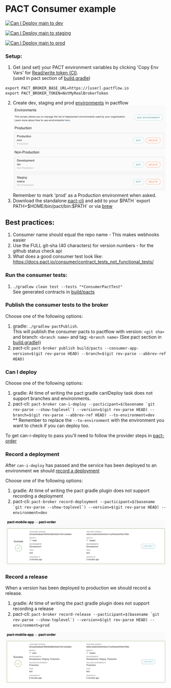 # PACT Consumer example 

[![Can I Deploy main to dev](https://nathandeamer.pactflow.io/pacticipants/pact-mobile-app/branches/main/latest-version/can-i-deploy/to-environment/dev/badge)](https://nathandeamer.pactflow.io/hal-browser/browser.html#https://nathandeamer.pactflow.io/pacticipants/pact-mobile-app/branches/main/latest-version/can-i-deploy/to-environment/dev)

[![Can I Deploy main to staging](https://nathandeamer.pactflow.io/pacticipants/pact-mobile-app/branches/main/latest-version/can-i-deploy/to-environment/staging/badge)](https://nathandeamer.pactflow.io/hal-browser/browser.html#https://nathandeamer.pactflow.io/pacticipants/pact-mobile-app/branches/main/latest-version/can-i-deploy/to-environment/staging)

[![Can I Deploy main to prod](https://nathandeamer.pactflow.io/pacticipants/pact-mobile-app/branches/main/latest-version/can-i-deploy/to-environment/prod/badge)](https://nathandeamer.pactflow.io/hal-browser/browser.html#https://nathandeamer.pactflow.io/pacticipants/pact-mobile-app/branches/main/latest-version/can-i-deploy/to-environment/prod)


### Setup:
1. Get (and set) your PACT environment variables by clicking 'Copy Env Vars' for [Read/write token (CI)](https://[user].pactflow.io/settings/api-tokens).  
(used in pact section of [build.gradle](build.gradle))
```
export PACT_BROKER_BASE_URL=https://[user].pactflow.io
export PACT_BROKER_TOKEN=NotMyRealBrokerToken
```
2. Create dev, staging and prod [environments](https://[user].pactflow.io/settings/environments) in pactflow
![Pact Environments](pact-environments.png "Pact Environments")
Remember to mark 'prod' as a Production environment when asked.
3. Download the standalone [pact-cli](https://github.com/pact-foundation/pact-ruby-standalone/releases) and add to your $PATH `export PATH=$HOME/bin/pact/bin:$PATH`
   or via [brew](https://github.com/pact-foundation/homebrew-pact-ruby-standalone)
## Best practices:
1. Consumer name should equal the repo name - This makes webhooks easier
2. Use the FULL git-sha (40 characters) for version numbers - for the github status check api
3. What does a good consumer test look like: https://docs.pact.io/consumer/contract_tests_not_functional_tests/


### Run the consumer tests:
1. `./gradlew clean test --tests "*ConsumerPactTest"`  
See generated contracts in [build/pacts](build/pacts)

### Publish the consumer tests to the broker
Choose one of the following options:
1. gradle: `./gradlew pactPublish`.  
This will publish the consumer pacts to pactflow with version: `<git sha>` and branch: `<branch name>` and tag: `<branch name>` (See pact section in [build.gradle](build.gradle))) 
2. pact-cli: `pact-broker publish build/pacts --consumer-app-version=$(git rev-parse HEAD) --branch=$(git rev-parse --abbrev-ref HEAD)`

### Can I deploy
Choose one of the following options:
1. gradle: At time of writing the pact gradle canIDeploy task does not support branches and environments.
2. pact-cli: ```pact-broker can-i-deploy --pacticipant=$(basename `git rev-parse --show-toplevel`) --version=$(git rev-parse HEAD) --branch=$(git rev-parse --abbrev-ref HEAD) --to-environment=dev```  
** Remember to replace the `--to-environment` with the environment you want to check if you can deploy too.

To get can-i-deploy to pass you'll need to follow the provider steps in [pact-order](https://github.com/nathandeamer/pact-order)

### Record a deployment
After `can-i-deploy` has passed and the service has been deployed to an environment we should [record a deployment](https://docs.pact.io/pact_broker/recording_deployments_and_releases)

Choose one of the following options:
1. gradle: At time of writing the pact gradle plugin does not support recording a deployment
2. pact-cli: ```pact-broker record-deployment --pacticipant=$(basename `git rev-parse --show-toplevel`) --version=$(git rev-parse HEAD) --environment=dev```

![Pact Record Deployment](pact-record-deployment.png "Pact Record Deployment")

### Record a release
When a version has been deployed to production we should record a release.
1. gradle: At time of writing the pact gradle plugin does not support recording a release
2. pact-cli: ```pact-broker record-release --pacticipant=$(basename `git rev-parse --show-toplevel`) --version=$(git rev-parse HEAD) --environment=prod```

![Pact Record Release](pact-record-release.png "Pact Record Release")
